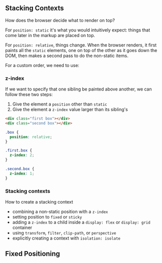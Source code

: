 ## Stacking Contexts

How does the browser decide what to render on top?

For `position: static` it's what you would intuitively expect: things that come later in the markup are placed on top.

For `position: relative`, things change. When the browser renders, it first paints all the `static` elements, one on top of the other as it goes down the DOM, then makes a second pass to do the non-static items.

For a custom order, we need to use:

### z-index

If we want to specify that one sibling be painted above another, we can follow these two steps:

1. Give the element a `position` other than `static`
1. Give the element a `z-index` value larger than its sibling's

```html
<div class="first box"></div>
<div class="second box"></div>
```

```scss
.box {
  position: relative;
}

.first.box {
  z-index: 2;
}

.second.box {
  z-index: 1;
}
```

### Stacking contexts

How to create a stacking context

- combining a non-static position with a `z-index`
- setting position to `fixed` or `sticky`
- adding a `z-index` to a child inside a `display: flex` or `display: grid` container
- using `transform`, `filter`, `clip-path`, or `perspective`
- explicitly creating a context with `isolation: isolate`

## Fixed Positioning
